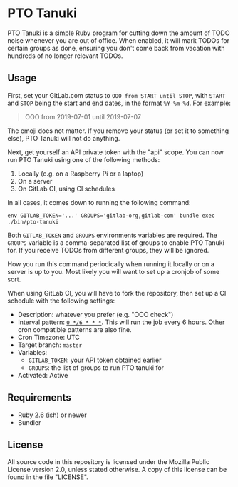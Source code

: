 # PTO Tanuki

PTO Tanuki is a simple Ruby program for cutting down the amount of TODO noise
whenever you are out of office. When enabled, it will mark TODOs for certain
groups as done, ensuring you don't come back from vacation with hundreds of no
longer relevant TODOs.

## Usage

First, set your GitLab.com status to `OOO from START until STOP`, with `START`
and `STOP` being the start and end dates, in the format `%Y-%m-%d`. For example:

> OOO from 2019-07-01 until 2019-07-07

The emoji does not matter. If you remove your status (or set it to something
else), PTO Tanuki will not do anything.

Next, get yourself an API private token with the "api" scope. You can now run
PTO Tanuki using one of the following methods:

1. Locally (e.g. on a Raspberry Pi or a laptop)
1. On a server
2. On GitLab CI, using CI schedules

In all cases, it comes down to running the following command:

    env GITLAB_TOKEN='...' GROUPS='gitlab-org,gitlab-com' bundle exec ./bin/pto-tanuki

Both `GITLAB_TOKEN` and `GROUPS` environments variables are required. The
`GROUPS` variable is a comma-separated list of groups to enable PTO Tanuki for.
If you receive TODOs from different groups, they will be ignored.

How you run this command periodically when running it locally or on a server is
up to you. Most likely you will want to set up a cronjob of some sort.

When using GitLab CI, you will have to fork the repository, then set up a CI
schedule with the following settings:

* Description: whatever you prefer (e.g. "OOO check")
* Interval pattern: [`0 */6 * * *`](https://crontab.guru/#0_*/6_*_*_*). This
  will run the job every 6 hours. Other cron compatible patterns are also fine.
* Cron Timezone: UTC
* Target branch: `master`
* Variables:
  * `GITLAB_TOKEN`: your API token obtained earlier
  * `GROUPS`: the list of groups to run PTO tanuki for
* Activated: Active

## Requirements

* Ruby 2.6 (ish) or newer
* Bundler

## License

All source code in this repository is licensed under the Mozilla Public License
version 2.0, unless stated otherwise. A copy of this license can be found in the
file "LICENSE".
